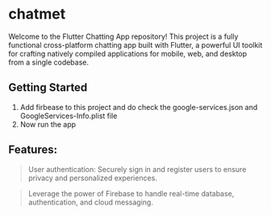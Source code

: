 # chatmet

Welcome to the Flutter Chatting App repository! This project is a fully functional cross-platform chatting app built with Flutter, a powerful UI toolkit for crafting natively compiled applications for mobile, web, and desktop from a single codebase.

## Getting Started

1) Add firbease to this project and do check the google-services.json and GoogleServices-Info.plist file
2) Now run the app

## Features:

> User authentication: Securely sign in and register users to ensure privacy and personalized experiences.

>  Leverage the power of Firebase to handle real-time database, authentication, and cloud messaging.
